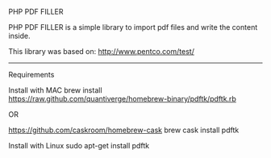 PHP PDF FILLER

PHP PDF FILLER is a simple library to import pdf files and
write the content inside.

This library was based on: http://www.pentco.com/test/

-------------------------------------------------------------------------------

Requirements

Install with MAC
brew install https://raw.github.com/quantiverge/homebrew-binary/pdftk/pdftk.rb

OR

https://github.com/caskroom/homebrew-cask
brew cask install pdftk

Install with Linux
sudo apt-get install pdftk